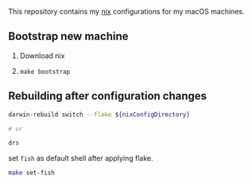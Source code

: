 This repository contains my [nix](https://nixos.org) configurations for my macOS machines.

## Bootstrap new machine

1. Download nix

2. `make bootstrap`

## Rebuilding after configuration changes

```sh
darwin-rebuild switch --flake ${nixConfigDirectory}

# or

drs
```

set `fish` as default shell after applying flake.

```sh
make set-fish
```
